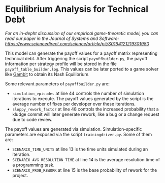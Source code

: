 # Equilibrium Analysis for Technical Debt

*For an in-depht discussion of our empirical game-theoretic model, you can read our paper in the Journal of Systems and Software: https://www.sciencedirect.com/science/article/pii/S0164121219301980*

This model can generate the payoff values for a payoff matrix representing technical debt. After triggering the script `payoffbuilder.py`, the payoff information per strategy profile will be stored in the file `payoff_table_builder.log`.
This values can be later ported to a game solver like [Gambit](http://www.gambit-project.org/) to obtain its Nash Equilibrium.

Some relevant parameters of `payoffbuilder.py` are:

* `simulation_episodes` at line 44 controls the number of simulation iterations to execute.
The payoff values generated by the script is the average number of fixes per developer over these 
iterations.
* `sloppy_rework_factor` at line 48 controls the increased probability that a kludge commit will later generate rework, like a bug or a change request due to code review.

The payoff values are generated via simulation. Simulation-specific parameters are exposed via the script `trainingdriver.py`. 
Some of them are:

* `SCENARIO_TIME_UNITS` at line 13 is the time units simulated during an iteration.
* `SCENARIO_AVG_RESOLUTION_TIME` at line 14 is the average resolution time of a programming task.
* `SCENARIO_PROB_REWORK` at line 15 is the base probability of rework for the project.




